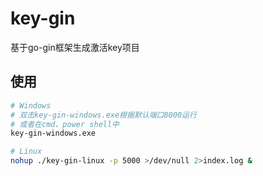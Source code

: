 # key-gin
基于go-gin框架生成激活key项目

## 使用
```bash
# Windows
# 双击key-gin-windows.exe根据默认端口8000运行
# 或者在cmd、power shell中
key-gin-windows.exe

# Linux
nohup ./key-gin-linux -p 5000 >/dev/null 2>index.log &
```
